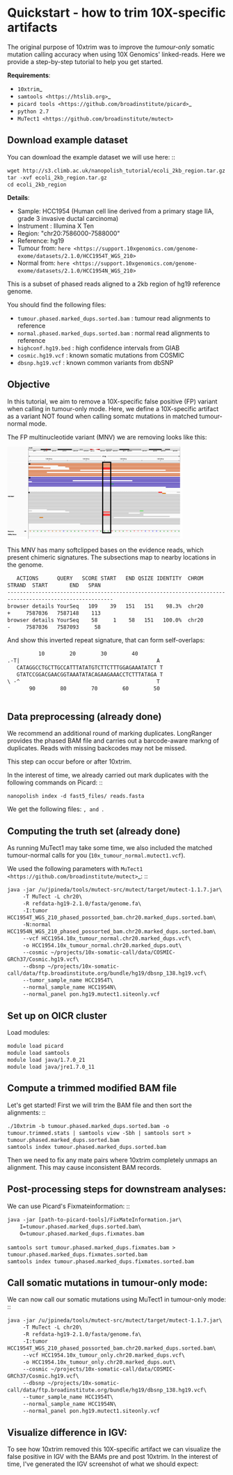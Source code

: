 Quickstart - how to trim 10X-specific artifacts
===================================================

The original purpose of 10xtrim was to improve the *tumour-only* somatic mutation calling accuracy when using 10X Genomics' linked-reads. Here we provide a step-by-step tutorial to help you get started.

**Requirements**:

* `10xtrim`_
* `samtools <https://htslib.org>`_
* `picard tools <https://github.com/broadinstitute/picard>`_
* `python 2.7`
* `MuTect1 <https://github.com/broadinstitute/mutect>`

Download example dataset
------------------------------------

You can download the example dataset we will use here: ::

    wget http://s3.climb.ac.uk/nanopolish_tutorial/ecoli_2kb_region.tar.gz
    tar -xvf ecoli_2kb_region.tar.gz
    cd ecoli_2kb_region

**Details**:

* Sample: HCC1954 (Human cell line derived from a primary stage IIA, grade 3 invasive ductal carcinoma) 
* Instrument : Illumina X Ten
* Region: "chr20:7586000-7588000"
* Reference: hg19
* Tumour from: `here <https://support.10xgenomics.com/genome-exome/datasets/2.1.0/HCC1954T_WGS_210>`
* Normal from: `here <https://support.10xgenomics.com/genome-exome/datasets/2.1.0/HCC1954N_WGS_210>`

This is a subset of phased reads aligned to a 2kb region of hg19 reference genome. 

You should find the following files:

* ``tumour.phased.marked_dups.sorted.bam`` : tumour read alignments to reference
* ``normal.phased.marked_dups.sorted.bam`` : normal read alignments to reference
* ``highconf.hg19.bed`` : high confidence intervals from GIAB
* ``cosmic.hg19.vcf`` : known somatic mutations from COSMIC
* ``dbsnp.hg19.vcf``  : known common variants from dbSNP

Objective
-------------------------------

In this tutorial, we aim to remove a 10X-specific false positive (FP) variant when calling in tumour-only mode. 
Here, we define a 10X-specific artifact as a variant NOT found when calling somatc mutations in matched tumour-normal mode.

The FP multinucleotide variant (MNV) we are removing looks like this:

<img src="chr20_7587045_pretrim.png" width="80%">

This MNV has many softclipped bases on the evidence reads, which present chimeric signatures. The subsections map to nearby locations in the genome.

```
   ACTIONS      QUERY   SCORE START   END QSIZE IDENTITY  CHROM           STRAND  START       END   SPAN
--------------------------------------------------------------------------------------------------------
browser details YourSeq   109    39   151   151    98.3%  chr20           +     7587036   7587148    113
browser details YourSeq    58     1    58   151   100.0%  chr20           -     7587036   7587093     58
```

And show this inverted repeat signature, that can form self-overlaps:

```
          10        20        30        40
.-T|                                            A
   CATAGGCCTGCTTGCCATTTATATGTCTTCTTTGGAGAAATATCT T
   GTATCCGGACGAACGGTAAATATACAGAAGAAACCTCTTTATAGA T
\ -^                                            T
       90        80        70        60        50
 
```

Data preprocessing (already done)
------------------------------------

We recommend an additional round of marking duplicates. LongRanger provides the phased BAM file and carries out a barcode-aware markng of duplicates. Reads with missing backcodes may not be missed.

This step can occur before or after 10xtrim.

In the interest of time, we already carried out mark duplicates with the following commands on Picard: ::

    nanopolish index -d fast5_files/ reads.fasta

We get the following files: ````, and ````.

Computing the truth set (already done)
-----------------------------------------------

As running MuTect1 may take some time, we also included the matched tumour-normal calls for you (``10x_tumour_normal.mutect1.vcf``).

We used the following parameters with `MuTect1 <https://github.com/broadinstitute/mutect>`_: ::

    java -jar /u/jpineda/tools/mutect-src/mutect/target/mutect-1.1.7.jar\
         -T MuTect -L chr20\
         -R refdata-hg19-2.1.0/fasta/genome.fa\
         -I:tumor HCC1954T_WGS_210_phased_possorted_bam.chr20.marked_dups.sorted.bam\
         -N:normal HCC1954N_WGS_210_phased_possorted_bam.chr20.marked_dups.sorted.bam\
         --vcf HCC1954.10x_tumour_normal.chr20.marked_dups.vcf\
         -o HCC1954.10x_tumour_normal.chr20.marked_dups.out\
         --cosmic ~/projects/10x-somatic-call/data/COSMIC-GRCh37/Cosmic.hg19.vcf\
         --dbsnp ~/projects/10x-somatic-call/data/ftp.broadinstitute.org/bundle/hg19/dbsnp_138.hg19.vcf\
         --tumor_sample_name HCC1954T\
         --normal_sample_name HCC1954N\
         --normal_panel pon.hg19.mutect1.siteonly.vcf


Set up on OICR cluster
------------------------------------------------------------------------

Load modules:

    module load picard
    module load samtools
    module load java/1.7.0_21
    module load java/jre1.7.0_11

Compute a trimmed modified BAM file
------------------------------------------------------------------------

Let's get started! First we will trim the BAM file and then sort the alignments: ::

    ./10xtrim -b tumour.phased.marked_dups.sorted.bam -o tumour.trimmed.stats | samtools view -Sbh | samtools sort > tumour.phased.marked_dups.sorted.bam
    samtools index tumour.phased.marked_dups.sorted.bam

Then we need to fix any mate pairs where 10xtrim completely unmaps an alignment. This may cause inconsistent BAM records.

Post-processing steps for downstream analyses:
------------------------------------------------------------------------

We can use Picard's Fixmateinformation: ::

    java -jar [path-to-picard-tools]/FixMateInformation.jar\
        I=tumour.phased.marked_dups.sorted.bam\
        O=tumour.phased.marked_dups.fixmates.bam

    samtools sort tumour.phased.marked_dups.fixmates.bam > tumour.phased.marked_dups.fixmates.sorted.bam
    samtools index tumour.phased.marked_dups.fixmates.sorted.bam


Call somatic mutations in tumour-only mode:
------------------------------------------------------------------------

We can now call our somatic mutations using MuTect1 in tumour-only mode: ::

    java -jar /u/jpineda/tools/mutect-src/mutect/target/mutect-1.1.7.jar\
         -T MuTect -L chr20\
         -R refdata-hg19-2.1.0/fasta/genome.fa\
         -I:tumor HCC1954T_WGS_210_phased_possorted_bam.chr20.marked_dups.sorted.bam\
         --vcf HCC1954.10x_tumour_only.chr20.marked_dups.vcf\
         -o HCC1954.10x_tumour_only.chr20.marked_dups.out\
         --cosmic ~/projects/10x-somatic-call/data/COSMIC-GRCh37/Cosmic.hg19.vcf\
         --dbsnp ~/projects/10x-somatic-call/data/ftp.broadinstitute.org/bundle/hg19/dbsnp_138.hg19.vcf\
         --tumor_sample_name HCC1954T\
         --normal_sample_name HCC1954N\
         --normal_panel pon.hg19.mutect1.siteonly.vcf

Visualize difference in IGV:
------------------------------------------------------------------------

To see how 10xtrim removed this 10X-specific artifact we can visualize the false positive in IGV with the BAMs pre and post 10xtrim. In the interest of time, I've generated the IGV screenshot of what we should expect:



